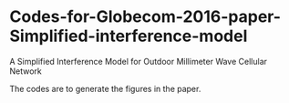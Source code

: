 # Codes-for-Globecom-2016-paper-Simplified-interference-model
A Simplified Interference Model for Outdoor Millimeter Wave Cellular Network

The codes are to generate the figures in the paper. 
